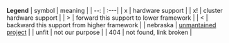 **Legend**
| symbol | meaning |
| --: | :---|
| x   | hardware support |
| x!   | cluster hardware support |
| >    | forward this support to lower framework |
| <    | backward this support from higher framework |
| nebraska | [unmantained project](https://imgs.xkcd.com/comics/dependency.png) |
| unfit | not our purpose |
| 404 | not found, link broken |
